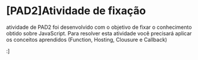 # [PAD2]Atividade de fixação

atividade de PAD2 foi desenvolvido com o objetivo de fixar o conhecimento obtido sobre JavaScript.
Para resolver esta atividade você precisará aplicar os conceitos aprendidos (Function, Hosting, Clousure e Callback)

:]
